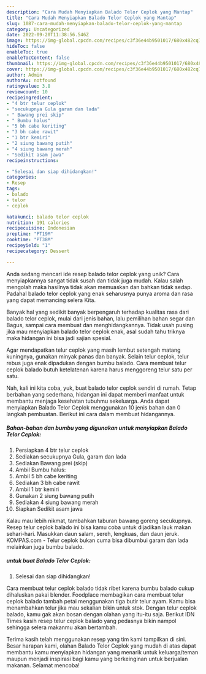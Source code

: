 ```yaml
---
description: "Cara Mudah Menyiapkan Balado Telor Ceplok yang Mantap"
title: "Cara Mudah Menyiapkan Balado Telor Ceplok yang Mantap"
slug: 1087-cara-mudah-menyiapkan-balado-telor-ceplok-yang-mantap
category: Uncategorized
date: 2022-09-20T11:38:56.546Z
image: https://img-global.cpcdn.com/recipes/c3f36e44b9501017/680x482cq70/balado-telor-ceplok-foto-resep-utama.jpg
hideToc: false
enableToc: true
enableTocContent: false
thumbnail: https://img-global.cpcdn.com/recipes/c3f36e44b9501017/680x482cq70/balado-telor-ceplok-foto-resep-utama.jpg
cover: https://img-global.cpcdn.com/recipes/c3f36e44b9501017/680x482cq70/balado-telor-ceplok-foto-resep-utama.jpg
author: Admin
authorAv: notfound
ratingvalue: 3.8
reviewcount: 10
recipeingredient:
- "4 btr telur ceplok"
- "secukupnya Gula garam dan lada"
- " Bawang prei skip"
- " Bumbu halus"
- "5 bh cabe keriting"
- "3 bh cabe rawit"
- "1 btr kemiri"
- "2 siung bawang putih"
- "4 siung bawang merah"
- "Sedikit asam jawa"
recipeinstructions:

- "Selesai dan siap dihidangkan!"
categories:
- Resep
tags:
- balado
- telor
- ceplok

katakunci: balado telor ceplok 
nutrition: 191 calories
recipecuisine: Indonesian
preptime: "PT19M"
cooktime: "PT38M"
recipeyield: "1"
recipecategory: Dessert

---
```





Anda sedang mencari ide resep balado telor ceplok yang unik? Cara menyiapkannya sangat tidak susah dan tidak juga mudah. Kalau salah mengolah maka hasilnya tidak akan memuaskan dan bahkan tidak sedap. Padahal balado telor ceplok yang enak seharusnya punya aroma dan rasa yang dapat memancing selera Kita.





Banyak hal yang sedikit banyak berpengaruh terhadap kualitas rasa dari balado telor ceplok, mulai dari jenis bahan, lalu pemilihan bahan segar dan Bagus, sampai cara membuat dan menghidangkannya. Tidak usah pusing jika mau menyiapkan balado telor ceplok enak,      asal sudah tahu triknya maka hidangan ini bisa jadi sajian spesial.














Agar mendapatkan telur ceplok yang masih lembut setengah matang kuningnya, gunakan minyak panas dan banyak. Selain telur ceplok, telur rebus juga enak dipadukan dengan bumbu balado. Cara membuat telur ceplok balado butuh ketelatenan karena harus menggoreng telur satu per satu.






Nah, kali ini kita coba, yuk, buat balado telor ceplok sendiri di rumah. Tetap berbahan yang sederhana, hidangan ini dapat memberi manfaat untuk membantu menjaga kesehatan tubuhmu sekeluarga. Anda dapat menyiapkan Balado Telor Ceplok menggunakan 10 jenis bahan dan 0 langkah pembuatan. Berikut ini cara dalam membuat hidangannya.

<!--inarticleads1-->

##### Bahan-bahan dan bumbu yang digunakan untuk menyiapkan Balado Telor Ceplok:

1. Persiapkan 4 btr telur ceplok
1. Sediakan secukupnya Gula, garam dan lada
1. Sediakan  Bawang prei (skip)
1. Ambil  Bumbu halus:
1. Ambil 5 bh cabe keriting
1. Sediakan 3 bh cabe rawit
1. Ambil 1 btr kemiri
1. Gunakan 2 siung bawang putih
1. Sediakan 4 siung bawang merah
1. Siapkan Sedikit asam jawa


Kalau mau lebih nikmat, tambahkan taburan bawang goreng secukupnya. Resep telur ceplok balado ini bisa kamu coba untuk dijadikan lauk makan sehari-hari. Masukkan daun salam, sereh, lengkuas, dan daun jeruk. KOMPAS.com - Telur ceplok bukan cuma bisa dibumbui garam dan lada melainkan juga bumbu balado. 

<!--inarticleads2-->

#####  untuk buat Balado Telor Ceplok:


1. Selesai dan siap dihidangkan!

Cara membuat telur ceplok balado tidak ribet karena bumbu balado cukup dihaluskan pakai blender. Foodplace membagikan cara membuat telur ceplok balado tambah petai menggunakan tiga butir telur ayam. Kamu bisa menambahkan telur jika mau sekalian bikin untuk stok. Dengan telur ceplok balado, kamu gak akan bosan dengan olahan yang itu-itu saja. Berikut IDN Times kasih resep telur ceplok balado yang pedasnya bikin nampol sehingga selera makanmu akan bertambah. 

Terima kasih telah menggunakan resep yang tim kami tampilkan di sini. Besar harapan kami, olahan Balado Telor Ceplok yang mudah di atas dapat membantu kamu menyiapkan hidangan yang menarik untuk keluarga/teman maupun menjadi inspirasi bagi kamu yang berkeinginan untuk berjualan makanan. Selamat mencoba!
